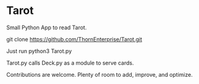 # Tarot
Small Python App to read Tarot.

git clone https://github.com/ThornEnterprise/Tarot.git

Just run python3 Tarot.py 

Tarot.py calls Deck.py as a module to serve cards. 

Contributions are welcome. Plenty of room to add, improve, and optimize. 
